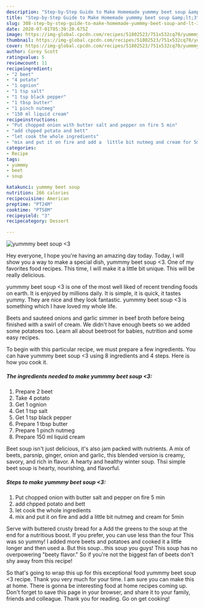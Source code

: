 ```yaml
---
description: "Step-by-Step Guide to Make Homemade yummmy beet soup &amp;lt;3"
title: "Step-by-Step Guide to Make Homemade yummmy beet soup &amp;lt;3"
slug: 308-step-by-step-guide-to-make-homemade-yummmy-beet-soup-and-lt-3
date: 2020-07-01T05:39:20.675Z
image: https://img-global.cpcdn.com/recipes/51802523/751x532cq70/yummmy-beet-soup-3-recipe-main-photo.jpg
thumbnail: https://img-global.cpcdn.com/recipes/51802523/751x532cq70/yummmy-beet-soup-3-recipe-main-photo.jpg
cover: https://img-global.cpcdn.com/recipes/51802523/751x532cq70/yummmy-beet-soup-3-recipe-main-photo.jpg
author: Corey Scott
ratingvalue: 5
reviewcount: 11
recipeingredient:
- "2 beet"
- "4 potato"
- "1 ognion"
- "1 tsp salt"
- "1 tsp black pepper"
- "1 tbsp butter"
- "1 pinch nutmeg"
- "150 ml liquid cream"
recipeinstructions:
- "Put chopped onion with butter salt and pepper on fire 5 min"
- "add chpped potato and bett"
- "let cook the whole ingredients"
- "mix and put it on fire and add a  little bit nutmeg and cream for 5min"
categories:
- Recipe
tags:
- yummmy
- beet
- soup

katakunci: yummmy beet soup 
nutrition: 266 calories
recipecuisine: American
preptime: "PT24M"
cooktime: "PT58M"
recipeyield: "3"
recipecategory: Dessert

---
```



![yummmy beet soup &lt;3](https://img-global.cpcdn.com/recipes/51802523/751x532cq70/yummmy-beet-soup-3-recipe-main-photo.jpg)

Hey everyone, I hope you're having an amazing day today. Today, I will show you a way to make a special dish, yummmy beet soup &lt;3. One of my favorites food recipes. This time, I will make it a little bit unique. This will be really delicious.

yummmy beet soup &lt;3 is one of the most well liked of recent trending foods on earth. It is enjoyed by millions daily. It is simple, it is quick, it tastes yummy. They are nice and they look fantastic. yummmy beet soup &lt;3 is something which I have loved my whole life.

Beets and sauteed onions and garlic simmer in beef broth before being finished with a swirl of cream. We didn&#39;t have enough beets so we added some potatoes too. Learn all about beetroot for babies, nutrition and some easy recipes.


To begin with this particular recipe, we must prepare a few ingredients. You can have yummmy beet soup &lt;3 using 8 ingredients and 4 steps. Here is how you cook it.

<!--inarticleads1-->

##### The ingredients needed to make yummmy beet soup &lt;3:

1. Prepare 2 beet
1. Take 4 potato
1. Get 1 ognion
1. Get 1 tsp salt
1. Get 1 tsp black pepper
1. Prepare 1 tbsp butter
1. Prepare 1 pinch nutmeg
1. Prepare 150 ml liquid cream


Beet soup isn&#39;t just delicious, it&#39;s also jam packed with nutrients. A mix of beets, parsnip, ginger, onion and garlic, this blended version is creamy, savory, and rich in flavor. A hearty and healthy winter soup. Thsi simple beet soup is hearty, nourishing, and flavorful. 

<!--inarticleads2-->

##### Steps to make yummmy beet soup &lt;3:

1. Put chopped onion with butter salt and pepper on fire 5 min
1. add chpped potato and bett
1. let cook the whole ingredients
1. mix and put it on fire and add a  little bit nutmeg and cream for 5min


Serve with buttered crusty bread for a Add the greens to the soup at the end for a nutritious boost. If you prefer, you can use less than the four This was so yummy! I added more beets and potatoes and cooked it a little longer and then used a. But this soup…this soup you guys! This soup has no overpowering &#34;beety flavor.&#34; So if you&#39;re not the biggest fan of beets don&#39;t shy away from this recipe! 

So that's going to wrap this up for this exceptional food yummmy beet soup &lt;3 recipe. Thank you very much for your time. I am sure you can make this at home. There is gonna be interesting food at home recipes coming up. Don't forget to save this page in your browser, and share it to your family, friends and colleague. Thank you for reading. Go on get cooking!
